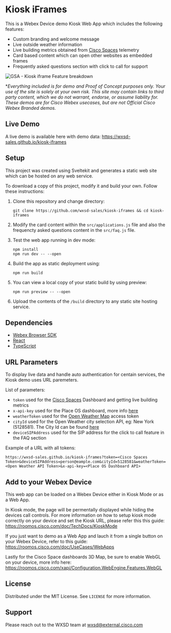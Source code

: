 # Kiosk iFrames

This is a Webex Device demo Kiosk Web App which includes the following features:

* Custom branding and welcome message
* Live outside weather information
* Live building metrics obtained from [Cisco Spaces](https://spaces.cisco.com/) telemetry
* Card based content which can open other websites as embedded frames
* Frequently asked questions section with click to call for support


![GSA - Kiosk iframe Feature breakdown](https://user-images.githubusercontent.com/21026209/213925528-4888992b-5a9f-4620-8702-f4ba07f6ba98.gif)

 *_Everything included is for demo and Proof of Concept purposes only. Your use of the site is solely at your own risk. This site may contain links to third party content, which we do not warrant, endorse, or assume liability for. These demos are for Cisco Webex usecases, but are not Official Cisco Webex Branded demos._
 
## Live Demo

A live demo is available here with demo data: https://wxsd-sales.github.io/kiosk-iframes

## Setup

This project was created using Sveltekit and generates a static web site which can be hosted on any web service.

To download a copy of this project, modify it and build your own. Follow these instructions:

1. Clone this repository and change directory:

    ```
    git clone https://github.com/wxsd-sales/kiosk-iframes && cd kiosk-iframes
    ```
   
2. Modify the card content within the ``src/applications.js`` file and also the frequencty asked questions content in the ``src/faq.js`` file.

3. Test the web app running in dev mode:

    ```
    npm install
    npm run dev -- --open
    ```
   
4. Build the app as static deployment using:

    ```
    npm run build
    ```

5. You can view a local copy of your static build by using preview:

    ```
    npm run preview -- --open
    ```

6. Upload the contents of the ``/build`` directory to any static site hosting service.

## Dependencies
- [Webex Browser SDK](https://github.com/webex/webex-js-sdk)
- [React](https://reactjs.org)
- [TypeScript](https://www.typescriptlang.org/)


## URL Parameters

To display live data and handle auto authentication for centain services, the Kiosk demo uses URL paremeters.

List of parameters:

* ``token`` used for the [Cisco Spaces](https://spaces.cisco.com/) Dashboard and getting live building metrics
* ``x-api-key`` used for the Place OS dashboard, more info [here](https://docs.placeos.com/how-to/authentication/x-api-keys)
* ``weatherToken`` used for the [Open Weather Map](https://openweathermap.org/) access token
* ``cityId`` used for the Open Weather city selection API, eg: New York (5128581). The City Id can be found [here](https://openweathermap.org/city/5128581)
* ``deviceSIPAddress`` used for the SIP address for the click to call feature in the FAQ section

Example of a URL with all tokens:

```url
https://wxsd-sales.github.io/kiosk-iframes?token=<Cisco Spaces Token>&deviceSIPAddress=person@eample.com&cityId=5128581&weatherToken=<Open Weather API Token>&x-api-key=<Place OS Dashboard API>
```

## Add to your Webex Device

This web app can be loaded on a Webex Device either in Kiosk Mode or as a Web App.

In Kiosk mode, the page will be permentally displayed while hiding the devices call controls. For more information on how to setup kiosk mode correctly on your device and set the Kiosk URL, please refer this this guide: 
https://roomos.cisco.com/doc/TechDocs/KioskMode

If you just want to demo as a Web App and lauch it from a single button on your Webex Device, refer to this guide: https://roomos.cisco.com/doc/UseCases/WebApps 

Lastly for the Cisco Space dashboards 3D Map, be sure to enable WebGL on your device, more info here: https://roomos.cisco.com/xapi/Configuration.WebEngine.Features.WebGL

## License

Distributed under the MIT License. See `LICENSE` for more information.

## Support

Please reach out to the WXSD team at [wxsd@external.cisco.com](mailto:wxsd@external.cisco.com?subject=kiosk-iframes)
